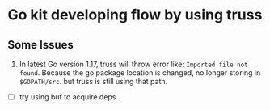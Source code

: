 # Go kit developing flow by using truss

## Some Issues 
1. In latest Go version 1.17, truss will throw error like: `Imported file not found`.
Because the go package location is changed, no longer storing in `$GOPATH/src`. 
but truss is still using that path.

- [ ] try using buf to acquire deps.
